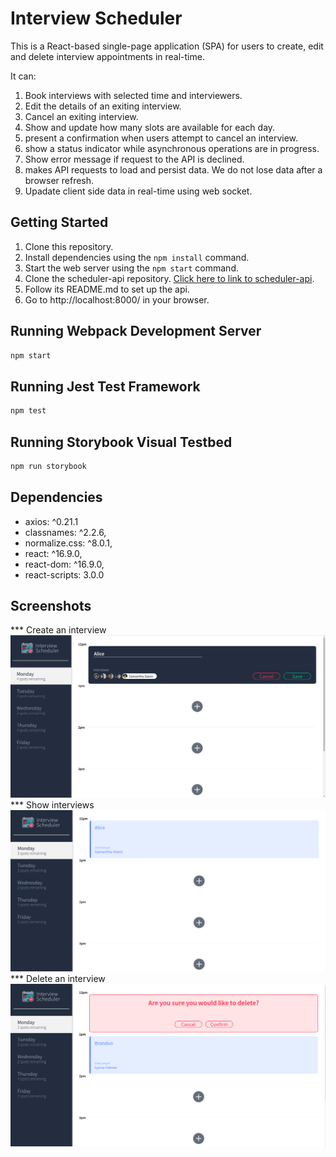 # Interview Scheduler

This is a React-based single-page application (SPA) for users to create, edit and delete interview appointments in real-time.

It can:

1. Book interviews with selected time and interviewers.
2. Edit the details of an exiting interview.
3. Cancel an exiting interview.
4. Show and update how many slots are available for each day. 
5. present a confirmation when users attempt to cancel an interview.
6. show a status indicator while asynchronous operations are in progress.
7. Show error message if request to the API is declined.
8. makes API requests to load and persist data. We do not lose data after a browser refresh.
9. Upadate client side data in real-time using web socket.

## Getting Started

1. Clone this repository.
2. Install dependencies using the `npm install` command.
3. Start the web server using the `npm start` command.
4. Clone the scheduler-api repository. [Click here to link to scheduler-api](https://github.com/SophiaL1024/scheduler-api).
5. Follow its README.md to set up the api.
6. Go to http://localhost:8000/ in your browser.

## Running Webpack Development Server

```sh
npm start
```

## Running Jest Test Framework

```sh
npm test
```

## Running Storybook Visual Testbed

```sh
npm run storybook
```

## Dependencies
- axios: ^0.21.1
- classnames: ^2.2.6,
- normalize.css: ^8.0.1,
- react: ^16.9.0,
- react-dom: ^16.9.0,
- react-scripts: 3.0.0

 ## Screenshots
 *** Create an interview
!["Screenshots of Interview-Scheduler"](https://github.com/SophiaL1024/Interview-Scheduler/blob/master/doc/Create_Interview.png?raw=true)
 *** Show interviews
!["Screenshots of Interview-Scheduler"](https://github.com/SophiaL1024/Interview-Scheduler/blob/master/doc/Show_Interview.png?raw=true)
 *** Delete an interview
!["Screenshots of Interview-Scheduler"](https://github.com/SophiaL1024/Interview-Scheduler/blob/master/doc/Delete_Appointment.png?raw=true)

